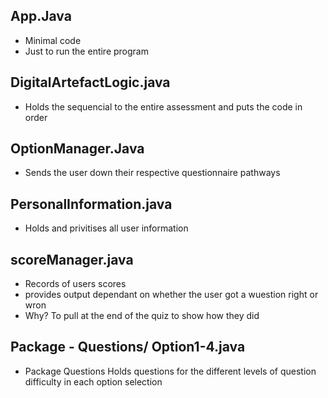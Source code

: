 ## App.Java 

- Minimal code 
- Just to run the entire program

## DigitalArtefactLogic.java

   - Holds the sequencial to the entire assessment and puts the code in order

## OptionManager.Java

- Sends the user down their respective questionnaire pathways 

## PersonalInformation.java

- Holds and privitises all user information

## scoreManager.java

- Records of users scores
- provides output dependant on whether the user got a wuestion right or wron
- Why? To pull at the end of the quiz to show how they did

## Package - Questions/ Option1-4.java 

- Package Questions Holds questions for the different levels of question difficulty in each option selection





